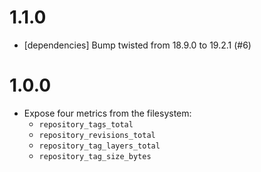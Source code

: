 # 1.1.0

 * [dependencies] Bump twisted from 18.9.0 to 19.2.1 (#6)

# 1.0.0

 * Expose four metrics from the filesystem:
   * `repository_tags_total`
   * `repository_revisions_total`
   * `repository_tag_layers_total`
   * `repository_tag_size_bytes`
